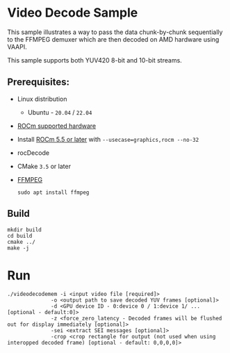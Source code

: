 # Video Decode Sample
This sample illustrates a way to pass the data chunk-by-chunk sequentially to the FFMPEG demuxer which are then decoded on AMD hardware using VAAPI.

This sample supports both YUV420 8-bit and 10-bit streams.

## Prerequisites:

* Linux distribution
  + Ubuntu - `20.04` / `22.04`

* [ROCm supported hardware](https://rocm.docs.amd.com/en/latest/release/gpu_os_support.html)

* Install [ROCm 5.5 or later](https://rocmdocs.amd.com/en/latest/deploy/linux/installer/install.html) with `--usecase=graphics,rocm --no-32`

* rocDecode

* CMake `3.5` or later

* [FFMPEG](https://ffmpeg.org/about.html)
  ```
  sudo apt install ffmpeg
  ```

## Build
```
mkdir build
cd build
cmake ../
make -j
```
# Run 
```
./videodecodemem -i <input video file [required]> 
              -o <output path to save decoded YUV frames [optional]> 
              -d <GPU device ID - 0:device 0 / 1:device 1/ ... [optional - default:0]>
              -z <force_zero_latency - Decoded frames will be flushed out for display immediately [optional]>
              -sei <extract SEI messages [optional]>
              -crop <crop rectangle for output (not used when using interopped decoded frame) [optional - default: 0,0,0,0]>
```